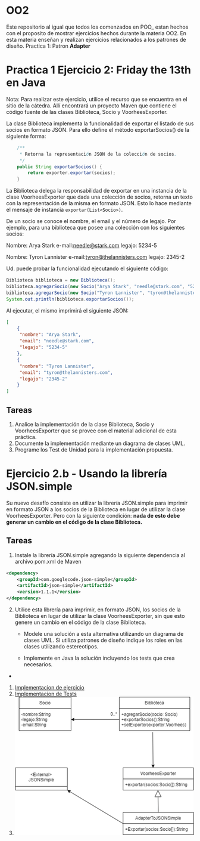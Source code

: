 # OO2

Este repositorio al igual que todos los comenzados en POO_ estan hechos con el proposito de mostrar ejercicios hechos durante la materia OO2.
En esta materia enseñan y realizan ejercicios relacionados a los patrones de diseño.
Practica 1: Patron **Adapter** 

# Practica 1 Ejercicio 2: Friday the 13th en Java 

Nota: Para realizar este ejercicio, utilice el recurso que se encuentra en el sitio de la cátedra.
Allí encontrará un proyecto Maven que contiene el código fuente de las clases Biblioteca, Socio y VoorheesExporter.

La clase Biblioteca implementa la funcionalidad de exportar el listado de sus socios en formato JSON. 
Para ello define el método exportarSocios() de la siguiente forma:
```java
    /**
     * Retorna la representación JSON de la colección de socios.
     */
    public String exportarSocios() {
        return exporter.exportar(socios);
    }
```

La Biblioteca delega la responsabilidad de exportar en una instancia de la clase  VoorheesExporter que dada una colección de socios, retorna un texto con la representación de la misma en formato JSON. Esto lo hace mediante el mensaje de instancia `exportar(List<Socio>)`. 

De un socio se conoce el nombre, el email y el número de legajo. Por ejemplo, para una biblioteca que posee una colección con los siguientes socios:

Nombre: Arya Stark
e-mail:needle@stark.com
legajo: 5234-5

Nombre: Tyron Lannister
e-mail:tyron@thelannisters.com
legajo: 2345-2


Ud. puede probar la funcionalidad ejecutando el siguiente código:

```java 
Biblioteca biblioteca = new Biblioteca();
biblioteca.agregarSocio(new Socio("Arya Stark", "needle@stark.com", "5234-5"));
biblioteca.agregarSocio(new Socio("Tyron Lannister", "tyron@thelannisters.com",  "2345-2"));
System.out.println(biblioteca.exportarSocios());
```

Al ejecutar, el mismo imprimirá el siguiente JSON:
```json
[
    {
   	 "nombre": "Arya Stark",
   	 "email": "needle@stark.com",
   	 "legajo": "5234-5"
    },
    {
   	 "nombre": "Tyron Lannister",
   	 "email": "tyron@thelannisters.com",
   	 "legajo": "2345-2"
    }
]
```

## Tareas
1. Analice la implementación de la clase Biblioteca, Socio y VoorheesExporter que se provee con el material adicional de esta práctica.
2. Documente la implementación mediante un diagrama de clases UML. 
3. Programe los Test de Unidad para la implementación propuesta.

# Ejercicio 2.b - Usando la librería JSON.simple

Su nuevo desafío consiste en utilizar la librería JSON.simple para imprimir en formato JSON a los socios de la Biblioteca en lugar de utilizar la clase VoorheesExporter. Pero con la siguiente condición: **nada de esto debe generar un cambio en el código de la clase Biblioteca.**

## Tareas

1. Instale la librería JSON.simple agregando la siguiente dependencia al archivo pom.xml de Maven

```xml
<dependency>
    <groupId>com.googlecode.json-simple</groupId>
    <artifactId>json-simple</artifactId>
    <version>1.1.1</version>
</dependency>
```

2. Utilice esta librería para imprimir, en formato JSON, los socios de la Biblioteca en lugar de utilizar la clase VoorheesExporter, sin que esto genere un cambio en el código de la clase Biblioteca.
    - Modele una solución a esta alternativa utilizando un diagrama de clases UML. Si utiliza patrones de diseño 
    indique los roles en las clases utilizando estereotipos.

    - Implemente en Java la solución incluyendo los tests que crea necesarios.
    
-

1. [Implementacion de ejercicio](/main/java/ar/edu/unlp/info/oo2/biblioteca/)
2. [Implementacion de Tests](/test/java/ar/edu/unlp/info/oo2/biblioteca/)
3. ![UML_Design](/BibliotecaUML.png)
